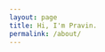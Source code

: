 ```yaml
---
layout: page
title: Hi, I'm Pravin.
permalink: /about/
---
```


<!--- ![Trenton B. Bricken](../images/TrentonBricken.jpg){:style="width: 200px; float: right; padding-left: 20px"}-->

<!--
I'm a Member of Technical Staff on the Mechanistic Interpretability team at [Anthropic](https://www.anthropic.com/). A nice overview of our mission can be found [here](https://transformer-circuits.pub/2023/interpretability-dreams/index.html). I'm currently working on [using dictionary learning to disentangle superposition in artificial neural networks](https://transformer-circuits.pub/2023/monosemantic-features/index.html).

Information about me:
* I have a PhD in Systems Biology from Harvard. My thesis was on "Sparse Representations in Biological and Artificial Neural Networks" in the [Kreiman Lab](http://klab.tch.harvard.edu/publications/publications.html#sthash.dUJc7Kpv.dpbs) with support from the NSF Graduate Research Fellowship. I also spent time at the Berkeley [Redwood Center for Theoretical Neuroscience](https://redwood.berkeley.edu/) as a visiting researcher.
* I graduated from Duke University in May 2020 with a self-made major in "Minds and Machines: Biological and Artificial Intelligence". I was lucky to attend as a [Robertson Scholar](https://robertsonscholars.org/profiles/trenton-bricken/), which provided full funding during all four years, including summer experiences.
* During my time at Duke, I spent a year doing research in [Dr. Michael Lynch's Lab](https://lynchlab.pratt.duke.edu) attempting to use machine learning to design new CRISPR guide RNAs for safer, more effective genome editing. Afterwards, I was affiliated with [Dr. Debora Marks's Lab](https://marks.hms.harvard.edu) at Harvard Medical School, first as a summer intern and then throughout my Senior year including my [Senior Thesis](https://github.com/TrentBrick/learning-protein-landscapes) research.

I am involved in the movement/philosophy/set of ideas that is [Effective Altruism](https://www.effectivealtruism.org). I am also a fan of prediction markets and make public forecasts on Metaculus [here](https://www.metaculus.com/accounts/profile/118139/).
If the world was void of both interesting research questions and global catastrophic risks(!), you'd find me backpacking around the world with my [film camera](https://blitz-analog.github.io/). I still try to do this when I have time off and get the chance to travel somewhere cool.

Have any feedback for me? Please consider filling out [this](https://forms.gle/VcY3vQgkdf6c69dr7) anonymous feedback form so I can learn and grow.

## Publications (in reverse chronological order):

**On the Biology of a Large Language Model**<br>
Jack Lindsey†, Wes Gurnee\*, Emmanuel Ameisen\*, Brian Chen\*, Adam Pearce\*, Nicholas L. Turner\*, Craig Citro\*,
David Abrahams, Shan Carter, Basil Hosmer, Jonathan Marcus, Michael Sklar, Adly Templeton,
***Trenton Bricken***, Callum McDougall, Hoagy Cunningham, Thomas Henighan, Adam Jermyn, Andy Jones, Andrew Persic, Zhenyi Qi, T. Ben Thompson,
Sam Zimmerman, Kelley Rivoire, Thomas Conerly, Chris Olah, Joshua Batson*<br>
\† Lead Contributor<br>
\*(Core Contributor)<br>
Anthropic, March 2025<br>
[[paper](https://arxiv.org/abs/2503.10965)] [[blog-post](https://www.anthropic.com/research/tracing-thoughts-language-model)] [[tweet-thread](https://x.com/AnthropicAI/status/1905303835892990278)]

**Circuit Tracing: Revealing Computational Graphs in Language Models**<br>
Emmanuel Ameisen\*, Jack Lindsey\*, Adam Pearce\*, Wes Gurnee\*, Nicholas L. Turner\*, Brian Chen\*, Craig Citro\*,
David Abrahams, Shan Carter, Basil Hosmer, Jonathan Marcus, Michael Sklar, Adly Templeton,
***Trenton Bricken***, Callum McDougall, Hoagy Cunningham, Thomas Henighan, Adam Jermyn, Andy Jones, Andrew Persic, Zhenyi Qi, T. Ben Thompson,
Sam Zimmerman, Kelley Rivoire, Thomas Conerly, Chris Olah, Joshua Batson*<br>
\*(Core Contributor)<br>
Anthropic, March 2025<br>
[[paper](https://transformer-circuits.pub/2025/attribution-graphs/methods.html)] [[blog-post](https://www.anthropic.com/research/tracing-thoughts-language-model)] [[tweet-thread](https://x.com/AnthropicAI/status/1905303835892990278)]

**Auditing Language Models for Hidden Objectives**<br>
Samuel Marks, Johannes Treutlein, ***Trenton Bricken***, Jack Lindsey, Jonathan Marcus, Siddharth Mishra-Sharma, Daniel Ziegler, Emmanuel Ameisen, Joshua Batson, Tim Belonax, Samuel R. Bowman, Shan Carter, Brian Chen, Hoagy Cunningham, Carson Denison, Florian Dietz, Satvik Golechha, Akbir Khan, Jan Kirchner, Jan Leike, Austin Meek, Kei Nishimura-Gasparian, Euan Ong, Christopher Olah, Adam Pearce, Fabien Roger, Jeanne Salle, Andy Shih, Meg Tong, Drake Thomas, Kelley Rivoire, Adam Jermyn, Monte MacDiarmid, Tom Henighan, Evan Hubinger<br>
Anthropic, March 2025<br>
[[paper](https://arxiv.org/abs/2503.10965)] [[tweet-thread](https://x.com/AnthropicAI/status/1900217234825634236)]

**Insights on Crosscoder Model Diffing**<br>
Siddharth Mishra-Sharma, ***Trenton Bricken***, Jack Lindsey, Adam Jermyn, Jonathan Marcus, Kelley Rivoire, Christopher Olah, Thomas Henighan<br>
Anthropic, February 2025<br>
[[paper](https://transformer-circuits.pub/2025/crosscoder-diffing-update/index.html)]

**Stage-Wise Model Diffing**<br>
***Trenton Bricken***, Siddharth Mishra-Sharma, Jonathan Marcus, Adam Jermyn, Christopher Olah, Kelley Rivoire, Thomas Henighan<br>
Anthropic, December 2024<br>
[[paper](https://transformer-circuits.pub/2024/model-diffing/index.html)] [[tweet-thread](https://x.com/TrentonBricken/status/1867102627588346350)]

**Using Dictionary Learning Features as Classifiers**<br>
***Trenton Bricken***, Jonathan Marcus, Siddharth Mishra-Sharma, Meg Tong, Ethan Perez, Mrinank Sharma, Kelley Rivoire, Thomas Henighan; edited by Adam Jermyn<br>
Anthropic, October 2024<br>
[[paper](https://transformer-circuits.pub/2024/features-as-classifiers/index.html)] [[tweet-thread](https://x.com/TrentonBricken/status/1846652943300436030)]

**Scaling Monosemanticity: Extracting Interpretable Features from Claude 3 Sonnet**<br>
Adly Templeton\*, Tom Conerly\*, Jonathan Marcus, Jack Lindsey, ***Trenton Bricken***, Brian Chen, Adam Pearce, Craig Citro, Emmanuel Ameisen, Andy Jones, Hoagy Cunningham, Nicholas L Turner, Callum McDougall, Monte MacDiarmid, Alex Tamkin, Esin Durmus, Tristan Hume, Francesco Mosconi, C. Daniel Freeman, Theodore R. Sumers, Edward Rees, Joshua Batson, Adam Jermyn, Shan Carter, Chris Olah, Tom Henighan<br>
\*(Core Contributor)<br>
Anthropic, May 2024<br>
[[paper](https://transformer-circuits.pub/2024/scaling-monosemanticity/)] [[blog-post](https://www.anthropic.com/news/mapping-mind-language-model)] [[tweet-thread](https://x.com/AnthropicAI/status/1792935506587656625)]

**Towards Monosemanticity: Decomposing Language Models With Dictionary Learning**<br>
***Trenton Bricken***\*, Adly Templeton\*, Joshua Batson\*, Brian Chen\*, Adam Jermyn\*, Tom Conerly, Nicholas L Turner, Cem Anil, Carson Denison, Amanda Askell, Robert Lasenby, Yifan Wu, Shauna Kravec, Nicholas Schiefer, Tim Maxwell, Nicholas Joseph, Alex Tamkin, Karina Nguyen, Brayden McLean, Josiah E Burke, Tristan Hume, Shan Carter, Tom Henighan, Chris Olah<br>
\*(Core Contributor)<br>
Anthropic, October 2023<br>
[[paper](https://transformer-circuits.pub/2023/monosemantic-features/index.html)] [[blog-post](https://www.anthropic.com/index/decomposing-language-models-into-understandable-components)] [[tweet-thread](https://x.com/AnthropicAI/status/1709986949711200722?s=20)]

**Emergence of Sparse Representations from Noise**<br>
***Trenton Bricken***\*, Rylan Schaeffer, Bruno Olshausen, Gabriel Kreiman<br>
\*(First author)<br>
ICML, May 2023<br>
[[paper](https://proceedings.mlr.press/v202/bricken23a/bricken23a.pdf)]

**Sparse Distributed Memory is a Continual Learner**<br>
***Trenton Bricken***\*, Xander Davies, Deepak Singh, Dmitry Krotov, Gabriel Kreiman<br>
\*(First author)<br>
ICLR, September 2022<br>
[[paper](https://arxiv.org/abs/2303.11934)] [[tweet-thread](https://twitter.com/TrentonBricken/status/1639302453295476737?s=20)]

**Attention Approximates Sparse Distributed Memory**<br>
***Trenton Bricken***\*, Cengiz Pehlevan<br>
\*(First author)<br>
NeurIPS, December 2021<br>
[[paper](https://arxiv.org/abs/2111.05498)] [[blog-post](https://www.trentonbricken.com/Attention-Approximates-Sparse-Distributed-Memory/)] [[tweet-thread](https://twitter.com/TrentonBricken/status/1458465726503784449?s=20)]<br>

MIT Center for Brains Minds+ Machines Talk:<br>

<div align="center">
  <iframe width="560" height="315" src="https://www.youtube.com/embed/THIIk7LR9_8" title="YouTube video player" frameborder="0" allow="accelerometer; autoplay; clipboard-write; encrypted-media; gyroscope; picture-in-picture" allowfullscreen></iframe>
</div>

*I gave a longer talk that enabled me to cover more of SDM's biological plausibilty to the VSA Online community [here](https://www.youtube.com/watch?v=DrJ2SRdMPUg).*

**High-content screening of coronavirus genes for innate immune suppression reveals enhanced potency of SARS-CoV-2 proteins.**<br>
Erika J Olson\*, David M Brown\*, Timothy Z Chang, Lin Ding, Tai L Ng, H. Sloane Weiss, Peter Koch, Yukiye Koide, Nathan Rollins, Pia Mach, Tobias Meisinger, ***Trenton Bricken***, Joshus Rollins, Yun Zhang, Colin Molloy, Yun Zhang, Briodget N Queenan, Timothy Mitchison, Debora Marks, Jeffrey C Way, John I Glass, Pamela A Silver<br>
\*(First authors)<br>
*bioRxiv, March 2021*<br>
[[preprint](https://www.biorxiv.org/content/10.1101/2021.03.02.433434v1)] [[tweet-thread](https://twitter.com/TrentonBricken/status/1367141915666317312?s=20)]

**Computationally Optimized SARS-CoV-2 MHC Class I and II Vaccine Formulations Predicted to Target Human Haplotype Distributions.**<br>
Ge Liu\*, Brandon Carter\*, ***Trenton Bricken***, Siddhartha Jain, Mathias Viard, Mary Carrington, David K Gifford<br>
\*(First authors)<br>
*Cell Systems, July 2020*<br>
[[paper](https://www.cell.com/cell-systems/fulltext/S2405-4712%2820%2930238-6#%20)] [[code](https://github.com/gifford-lab/optivax)] [[preprint](https://www.biorxiv.org/content/10.1101/2020.05.16.088989v1)] [[tweet-thread](https://twitter.com/TrentonBricken/status/1262407888842170370?s=20)]

My Google Scholar profile can be found [here](https://scholar.google.com/citations?user=CP6aLusAAAAJ&hl=en).

## Invited Talks:

* [Stanford CS 25: Transformers United V2](https://web.stanford.edu/class/cs25/) - March 2023, [[public-link](https://www.youtube.com/watch?v=L4DC7e6g2iI&ab_channel=StanfordOnline)]
* [Vector Symbolic Architectures Webinar Series](https://sites.google.com/ltu.se/vsaonline) - September 2022, [[public-link](https://www.youtube.com/watch?v=DrJ2SRdMPUg)]
* [Redwood Center for Theoretical Neuroscience](https://redwood.berkeley.edu/) - May 2022
* [MIT Center for Brains Minds+ Machines](https://cbmm.mit.edu/) - November 2021, [[public-link](https://www.youtube.com/watch?v=THIIk7LR9_8&ab_channel=MITCBMM)]

## Podcasts:

* [Dwarkesh Podcast](https://www.dwarkeshpatel.com/podcast):<br>

<div align="center">
  <iframe width="560" height="315" src="https://www.youtube.com/embed/UTuuTTnjxMQ?si=h5v-7OqUiqnXq4xI" title="YouTube video player" frameborder="0" allow="accelerometer; autoplay; clipboard-write; encrypted-media; gyroscope; picture-in-picture; web-share" referrerpolicy="strict-origin-when-cross-origin" allowfullscreen></iframe>
</div>

## Past Projects (in reverse chronological order):

* [Upside Down Free Energy](https://github.com/TrentBrick/Upside-Down-Free-Energy) - Fall 2020 - Motivated by progress in "Upside Down" supervised reinforcement learning, I tried to connect it Friston's Free Energy Principle (FEP) and develop more hierarchical versions of FEP. This required first implementing benchmarks of the existing "Upside Down" RL algorithms (see next entry). I was starting to get somewhat interesting results but RL is [really hard](https://arxiv.org/pdf/1709.06560.pdf) and I started down the rabbit hole of [Sparse Distributed Memory](https://arxiv.org/abs/2111.05498). See the [GitHub repository](https://github.com/TrentBrick/Upside-Down-Free-Energy) for a draft PDF write up. Thanks to Beren Millidge and Alec Tschantz for their supervision and discussions about this project.

* [RewardConditionedUDRL](https://github.com/TrentBrick/RewardConditionedUDRL) - Fall 2020 - Open source codebase combining implementations of [Reward Conditioned Policies](https://arxiv.org/pdf/1912.13465.pdf) and [Training Agents using Upside-Down Reinforcement Learning](https://arxiv.org/abs/1912.02877). The former had no public implementation and the latter had a few implemented as Jupyter Notebooks but that had a number of issues I flagged eg. [here](https://github.com/jscriptcoder/Upside-Down-Reinforcement-Learning/issues/1) and [here](https://github.com/BY571/Upside-Down-Reinforcement-Learning/issues/4#event-3624848392). I hope this open source codebase will serve to both fully replicate the aforementioned papers and be used as a starting point for further research in the exciting domain of supervised RL.

* [SARS-CoV-2 mutation effects and 3D structure prediction from sequence covariation.](https://marks.hms.harvard.edu/sars-cov-2) - Summer 2020 - Collaborated with the Marks lab to help produce their SARS-CoV-2 mutation effect and 3D structure predictions using EVCouplings. <br>
Website: <https://marks.hms.harvard.edu/sars-cov-2>

* [RL Learning Byzantine Fault Tolerant (BFT) Consensus Protocols](https://github.com/TrentBrick/LearningConsensus) - Senior Year - Supervised by Dr. Kartik Nayak, final class project turned research project. Investigated the ability for deep reinforcement learning agents to discover and prove BFT consensus protocols. This was a great way to learn more about reinforcement learning but the tasks were too difficult for the agents to learn given the algorithms we were attempting to use. A write up of the project and uncleaned version of the codebase is available [here](https://github.com/TrentBrick/LearningConsensus).

* [Protein Generation and Optimization](https://github.com/TrentBrick/learning-protein-landscapes) - Supervised by Dr. Debora Marks's Lab as my Senior Thesis - This research was motivated by the promise of recent developments in our ability to predict protein functionality and the problem of finding novel sequences that maximize this prediction. We tried developing a new solution using invertible neural networks and variational inference to approximate the intractable distribution of any protein function predictor with reason to believe it would outperform Markov Chain Monte Carlo methods. My senior thesis write up of the work and where it seemed to succeed and fail can be found with the codebase [here](https://github.com/TrentBrick/learning-protein-landscapes).

* [PyTorch Discrete Normalizing Flows](https://github.com/TrentBrick/PyTorchDiscreteFlows) - Winter Break 2019 - Learning about Discrete Normalizing Flows from "Discrete Flows: Invertible Generative Models of Discrete Data", by Dustin Tran et al. <https://arxiv.org/pdf/1905.10347.pdf>, I tried implementing them using the coded provided in [edward2](https://github.com/google/edward2/tree/master/edward2/tensorflow/layers#4-reversible-layers) but found that [none of it worked](https://github.com/google/edward2/issues/148). I ended up porting all of the code into PyTorch, which required making a number of modifications and getting it working on a toy example. This repo as of October 2022 has 95 Github stars and two developers have reached out to collaborate and help me replicate the results.

* [Tail Free Sampling](https://trentbrick.github.io/Tail-Free-Sampling/) - Independent project, advice from friends and mentors - Developed a new method to sample sequences from autoregressive neural networks for open-ended sequence generation.

* [Primary and Tertiary Protein AutoEncoder](https://github.com/TrentBrick/PAE) - Final Class Project - Investigated if a deep AutoEncoder could learn the relationship between protein sequence and tertiary structure in order to then do either sequence or structure optimization in the latent space. It didn't work very well but I learned a lot!

* [Facebook Chatbot for Spaced Repetition Learning](https://github.com/TrentBrick/MMRY) - HackDuke 2016 - Spaced Repetition is both [wonderful and highly neglected](https://www.gwern.net/Spaced-repetition). Can we make it more popular and easy to do routinely using a Facebook Chatbot to both harass and motivate us? Got everything working! But there were always more bugs and this didn't solve the fundamental problem of spaced repetition learning still taking a huge amount of motivation. You could argue that presenting the cards over Messenger just created more distractions.  

### Other Locations on the Interwebs

I am pretty active on [Twitter](https://twitter.com/TrentonBricken) where you can DM me if you're trying to get in touch. I sometimes upload my film photography to [Instagram](https://www.instagram.com/blitz_analog) and to my [portfolio](https://blitz-analog.github.io/).
-->